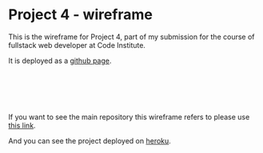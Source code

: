 # Project 4 - wireframe

This is the wireframe for Project 4, part of my submission for the course of fullstack web developer at Code Institute.

It is deployed as a [github page](https://abonello.github.io/project-4_wireframe/).

&nbsp;   
&nbsp;   
&nbsp;  
&nbsp;

If you want to see the main repository this wireframe refers to please use [this link](https://github.com/abonello/food_nutrition).  

And you can see the project deployed on [heroku](https://food-nutrition.herokuapp.com/).